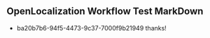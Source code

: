 ## OpenLocalization Workflow Test MarkDown
* ba20b7b6-94f5-4473-9c37-7000f9b21949 thanks!

<!--HONumber=Jul16_HO2-->


